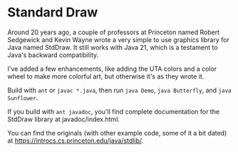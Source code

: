 Standard Draw
=============

Around 20 years ago, a couple of professors at Princeton named Robert Sedgewick and Kevin Wayne wrote a very simple to use graphics library for Java named StdDraw. It still works with Java 21, which is a testament to Java's backward compatibility.

I've added a few enhancements, like adding the UTA colors and a color wheel to make more colorful art, but otherwise it's as they wrote it.

Build with ``ant`` or ``javac *.java``, then run ``java Demo``, ``java Butterfly``, and ``java Sunflower``. 

If you build with ``ant javadoc``, you'll find complete documentation for the StdDraw library at javadoc/index.html.

You can find the originals (with other example code, some of it a bit dated) at https://introcs.cs.princeton.edu/java/stdlib/.
